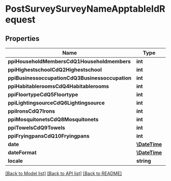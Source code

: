 # PostSurveySurveyNameApptableIdRequest

## Properties
Name | Type | Description | Notes
------------ | ------------- | ------------- | -------------
**ppiHouseholdMembersCdQ1Householdmembers** | **int** |  | [optional] 
**ppiHighestschoolCdQ2Highestschool** | **int** |  | [optional] 
**ppiBusinessoccupationCdQ3Businessoccupation** | **int** |  | [optional] 
**ppiHabitableroomsCdQ4Habitablerooms** | **int** |  | [optional] 
**ppiFloortypeCdQ5Floortype** | **int** |  | [optional] 
**ppiLightingsourceCdQ6Lightingsource** | **int** |  | [optional] 
**ppiIronsCdQ7Irons** | **int** |  | [optional] 
**ppiMosquitonetsCdQ8Mosquitonets** | **int** |  | [optional] 
**ppiTowelsCdQ9Towels** | **int** |  | [optional] 
**ppiFryingpansCdQ10Fryingpans** | **int** |  | [optional] 
**date** | [**\DateTime**](\DateTime.md) |  | [optional] 
**dateFormat** | [**\DateTime**](\DateTime.md) |  | [optional] 
**locale** | **string** |  | [optional] 

[[Back to Model list]](../../README.md#documentation-for-models) [[Back to API list]](../../README.md#documentation-for-api-endpoints) [[Back to README]](../../README.md)

